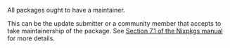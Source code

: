 All packages ought to have a maintainer.

This can be the update submitter or a community member that accepts to take maintainership of the package. See [Section 7.1 of the Nixpkgs manual](https://nixos.org/manual/nixpkgs/unstable/#sec-standard-meta-attributes) for more details.

